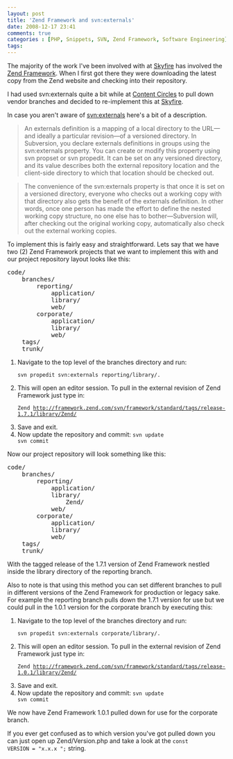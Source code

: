 ```yaml
---
layout: post
title: 'Zend Framework and svn:externals'
date: 2008-12-17 23:41
comments: true
categories : [PHP, Snippets, SVN, Zend Framework, Software Engineering]
tags:
---
```

The majority of the work I've been involved with at <a href="http://www.skyfire.com">Skyfire</a> has involved the <a href="http://framework.zend.com/">Zend Framework</a>. When I first got there they were downloading the latest copy from the Zend website and checking into their repository.

I had used svn:externals quite a bit while at <a href="http://contentcircles.com">Content Circles</a> to pull down vendor branches and decided to re-implement this at <a href="http://www.skyfire.com">Skyfire</a>.

In case you aren't aware of <a href="http://svnbook.red-bean.com/nightly/en/svn-book.html#svn.advanced.externals">svn:externals</a> here's a bit of a description. 

> An externals definition is a mapping of a local directory to the URL—and ideally a particular revision—of a versioned directory. In Subversion, you declare externals definitions in groups using the svn:externals property. You can create or modify this property using svn propset or svn propedit. It can be set on any versioned directory, and its value describes both the external repository location and the client-side directory to which that location should be checked out.

>The convenience of the svn:externals property is that once it is set on a versioned directory, everyone who checks out a working copy with that directory also gets the benefit of the externals definition. In other words, once one person has made the effort to define the nested working copy structure, no one else has to bother—Subversion will, after checking out the original working copy, automatically also check out the external working copies.

To implement this is fairly easy and straightforward. Lets say that we have two (2) Zend Framework projects that we want to implement this with and our project repository layout looks like this:

<pre>code/
    branches/
        reporting/
            application/
            library/
            web/
        corporate/
            application/
            library/
            web/
    tags/
    trunk/
</pre>

<ol>
<li>Navigate to the top level of the branches directory and run:

<code>svn propedit svn:externals reporting/library/.</code>

<li>This will open an editor session. To pull in the external revision of Zend Framework just type in:

<code>Zend http://framework.zend.com/svn/framework/standard/tags/release-1.7.1/library/Zend/</code>

<li>Save and exit.
<li>Now update the repository and commit:
<code>svn update
svn commit
</code>
</ol>

Now our project repository will look something like this:

<pre>code/
    branches/
        reporting/
            application/
            library/
                Zend/
            web/
        corporate/
            application/
            library/
            web/
    tags/
    trunk/
</pre>

With the tagged release of the 1.7.1 version of Zend Framework nestled inside the library directory of the reporting branch. 

Also to note is that using this method you can set different branches to pull in different versions of the Zend Framework for production or legacy sake. For example the reporting branch pulls down the 1.7.1 version for use but we could pull in the 1.0.1 version for the corporate branch by executing this:

<ol>
<li>Navigate to the top level of the branches directory and run:

<code>svn propedit svn:externals corporate/library/.</code>

<li>This will open an editor session. To pull in the external revision of Zend Framework just type in:

<code>Zend http://framework.zend.com/svn/framework/standard/tags/release-1.0.1/library/Zend/</code>

<li>Save and exit.
<li>Now update the repository and commit:
<code>svn update
svn commit
</code>
</ol>

We now have Zend Framework 1.0.1 pulled down for use for the corporate branch.

If you ever get confused as to which version you've got pulled down you can just open up Zend/Version.php and take a look at the <code>const VERSION = "x.x.x ";</code> string.



